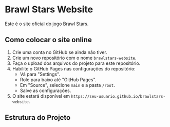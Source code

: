 # Brawl Stars Website

Este é o site oficial do jogo Brawl Stars.

## Como colocar o site online

1. Crie uma conta no GitHub se ainda não tiver.
2. Crie um novo repositório com o nome `brawlstars-website`.
3. Faça o upload dos arquivos do projeto para este repositório.
4. Habilite o GitHub Pages nas configurações do repositório:
   - Vá para "Settings".
   - Role para baixo até "GitHub Pages".
   - Em "Source", selecione `main` e a pasta `/root`.
   - Salve as configurações.
5. O site estará disponível em `https://seu-usuario.github.io/brawlstars-website`.

## Estrutura do Projeto